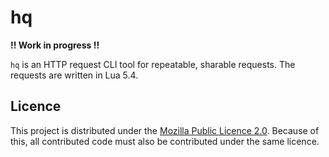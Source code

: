 # hq

**!! Work in progress !!**

`hq` is an HTTP request CLI tool for repeatable, sharable requests. The requests
are written in Lua 5.4.

## Licence

This project is distributed under the [Mozilla Public Licence 2.0](./LICENCE).
Because of this, all contributed code must also be contributed under the same
licence.
